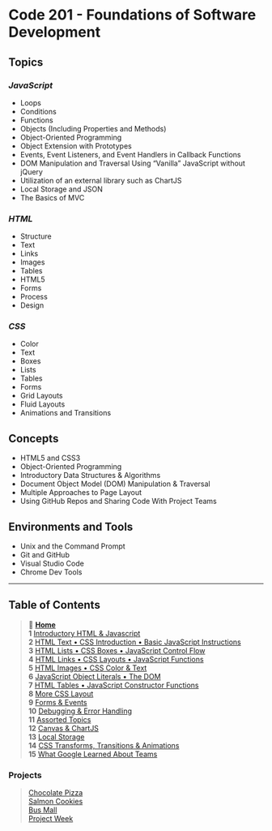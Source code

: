 # Code 201 - Foundations of Software Development

## **Topics**

### *JavaScript*

* Loops
* Conditions
* Functions
* Objects (Including Properties and Methods)
* Object-Oriented Programming
* Object Extension with Prototypes
* Events, Event Listeners, and Event Handlers in Callback Functions
* DOM Manipulation and Traversal Using “Vanilla” JavaScript without jQuery
* Utilization of an external library such as ChartJS
* Local Storage and JSON
* The Basics of MVC

### *HTML*

* Structure
* Text
* Links
* Images
* Tables
* HTML5
* Forms
* Process
* Design

### *CSS*

* Color
* Text
* Boxes
* Lists
* Tables
* Forms
* Grid Layouts
* Fluid Layouts
* Animations and Transitions

## Concepts

* HTML5 and CSS3
* Object-Oriented Programming
* Introductory Data Structures & Algorithms
* Document Object Model (DOM) Manipulation & Traversal
* Multiple Approaches to Page Layout
* Using GitHub Repos and Sharing Code With Project Teams

## Environments and Tools

* Unix and the Command Prompt
* Git and GitHub
* Visual Studio Code
* Chrome Dev Tools

_____

## Table of Contents

> 🏡 [**Home**](README.md)<br>
> **1** [Introductory HTML & Javascript](201/class-01.md)<br>
> **2** [HTML Text • CSS Introduction • Basic JavaScript Instructions](201/class-02.md)<br>
> **3** [HTML Lists • CSS Boxes • JavaScript Control Flow](201/class-03.md)<br>
> **4** [HTML Links • CSS Layouts • JavaScript Functions](201/class-04.md)<br>
> **5** [HTML Images • CSS Color & Text](201/class-05.md)<br>
> **6** [JavaScript Object Literals • The DOM](201/class-06.md)<br>
> **7** [HTML Tables • JavaScript Constructor Functions](201/class-07.md)<br>
> **8** [More CSS Layout](201/class-08.md)<br>
> **9** [Forms & Events](201/class-09.md)<br>
> **10** [Debugging & Error Handling](201/class-10.md)<br>
> **11** [Assorted Topics](201/class-11.md)<br>
> **12** [Canvas & ChartJS](201/class-12.md)<br>
> **13** [Local Storage](201/class-13.md)<br>
> **14** [CSS Transforms, Transitions & Animations](201/class-14a.md)<br>
> **15** [What Google Learned About Teams](201/class-14b.md)<br>

### Projects

> [Chocolate Pizza](201/chocoPizza.md)<br>
> [Salmon Cookies](201/salmoncookies.md)<br>
> [Bus Mall](201/busMall.md)<br>
> [Project Week](201/projectweek.md)<br>
